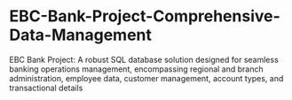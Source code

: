 # EBC-Bank-Project-Comprehensive-Data-Management
EBC Bank Project: A robust SQL database solution designed for seamless banking operations management, encompassing regional and branch administration, employee data, customer management, account types, and transactional details
